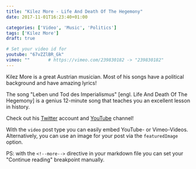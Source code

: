 ```yaml
---
title: "Kilez More - Life And Death Of The Hegemony"
date: 2017-11-01T16:23:40+01:00

categories: ['Video', 'Music', 'Politics']
tags: ['Kilez More']
draft: true

# Set your video id for
youtube: "67vZZlBR_Gk"
vimeo: ""       # https://vimeo.com/239830182 -> "239830182"
---
```

Kilez More is a great Austrian musician.
Most of his songs have a political background and have amazing lyrics!

<!--more-->

The song "Leben und Tod des Imperialismus" [engl. Life And Death Of The Hegemony] is a genius 12-minute song that teaches you an excellent lesson in history.

Check out his [Twitter](https://twitter.com/KilezMore) account and [YouTube](https://www.youtube.com/user/Morestradamuz) channel!


With the `video` post type you can easily embed YouTube- or Vimeo-Videos. Alternatively, you can use an image for your post via the `featuredImage` option.


PS: with the `<!--more-->` directive in your markdown file you can set your "Continue reading" breakpoint manually.
